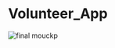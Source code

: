 # Volunteer_App

![final mouckp](https://github.com/GDSC-UOT/Volunteer_App/assets/129291090/92542be8-e7e1-4b43-97f5-cb7cdefb95eb)
